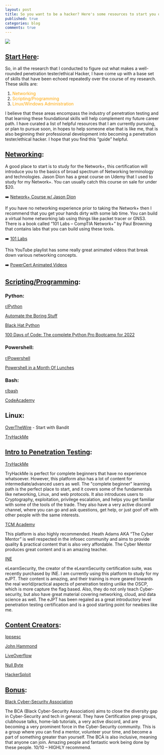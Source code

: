 ```yaml
---
layout: post
title: So you want to be a hacker? Here's some resources to start you on your journey.
published: true
categories: blog
comments: true
---
```


![]({{site.baseurl}}/images/hackerman.jpg)

## <ins>Start Here</ins>:

So, in all the research that I conducted to figure out what makes a well-rounded penetration tester/ethical Hacker, I have come up with a base set of skills that have been echoed repeatedly over the course of my research. These skills are:

1.	<font color="orange">Networking</font>
2.	<font color="orange">Scripting/Programming</font>
3.	<font color="orange">Linux/Windows Administration</font>

I believe that these areas encompass the industry of penetration testing and that learning these foundational skills will help complement my future career path. I have curated a list of helpful resources that I am currently pursuing, or plan to pursue soon, in hopes to help someone else that is like me, that is also beginning their professional development into becoming a penetration tester/ethical hacker.  I hope that you find this “guide” helpful.

## <ins>Networking</ins>:

A good place to start is to study for the Network+, this certification will introduce you to the basics of broad spectrum of Networking terminology and technologies. Jason Dion has a great course on Udemy that I used to study for my Network+. You can usually catch this course on sale for under $20.

➡️ [Network+ Course w/ Jason Dion](https://www.udemy.com/share/1013hiCUocclZVTXQ=/)

If you have no networking experience prior to taking the Network+ then I recommend that you get your hands dirty with some lab time. You can build a virtual home networking lab using things like packet tracer or GNS3. There is a book called “101 Labs – CompTIA Network+” by Paul Browning that contains labs that you can build using these tools.

➡️ [101 Labs]( https://www.amazon.com/101-Labs-CompTIA-Paul-Browning/dp/1726841294/ref=sr_1_2?dchild=1&keywords=101+labs&qid=1614006944&sr=8-2/)

This YouTube playlist has some really great animated videos that break down various networking concepts.

➡️ [PowerCert Animated Videos](https://www.youtube.com/watch?v=Mad4kQ5835Y&list=PL7zRJGi6nMRzg0LdsR7F3olyLGoBcIvvg)

## <ins>Scripting/Programming</ins>:

### Python:

[r/Python](https://www.reddit.com/r/Python/)

[Automate the Boring Stuff](https://www.amazon.com/Automate-Boring-Stuff-Python-2nd/dp/1593279922?ref_=ast_sto_dp)

[Black Hat Python](https://www.amazon.com/Black-Hat-Python-Programming-Pentesters/dp/1593275900/ref=sr_1_2?dchild=1&keywords=black+hat+python&qid=1616724064&sr=8-2)

[100 Days of Code: The complete Python Pro Bootcamp for 2022](https://www.udemy.com/course/100-days-of-code/)

### Powershell:

[r/Powershell](https://www.reddit.com/r/PowerShell/) 

[Powershell in a Month Of Lunches](https://www.amazon.com/Learn-PowerShell-Scripting-Month-Lunches/dp/1617295094/ref=sr_1_1_sspa?dchild=1&keywords=learn+powershell&qid=1616724170&sr=8-1-spons&psc=1&spLa=ZW5jcnlwdGVkUXVhbGlmaWVyPUExNFI5NjQyS0lGUFlUJmVuY3J5cHRlZElkPUEwNzU5NTY5MUxOQzNURUo0Q1Y3VSZlbmNyeXB0ZWRBZElkPUEwMTQ1ODg1Mjg0UkY0QUtCNVRaMyZ3aWRnZXROYW1lPXNwX2F0ZiZhY3Rpb249Y2xpY2tSZWRpcmVjdCZkb05vdExvZ0NsaWNrPXRydWU=)

### Bash:

[r/bash](https://www.reddit.com/r/bash/)

[CodeAcademy](https://www.codecademy.com/learn/learn-the-command-line/modules/bash-scripting)


## Linux:

[OverTheWire](https://overthewire.org/wargames/) - Start with Bandit

[TryHackMe](https://www.tryhackme.com/room/linux1)


## <ins>Intro to Penetration Testing</ins>: 

[TryHackMe](https://tryhackme.com/)

TryHackMe is perfect for complete beginners that have no experience whatsoever. However, this platform also has a lot of content for intermediate/advanced users as well. The "complete beginner" learning path is the perfect place to start, and it covers some of the fundamentals like networking, Linux, and web protocols. It also introduces users to Cryptography, exploitation, privilege escalation, and helps you get familiar with some of the tools of the trade. They also have a very active discord channel, where you can go and ask questions, get help, or just goof off with other people with the same interests.

[TCM Academy](https://academy.tcm-sec.com/)

This platform is also highly recommended. Heath Adams AKA “The Cyber Mentor” is well respected in the infosec community and aims to provide quality & practical content that is also very affordable. The Cyber Mentor produces great content and is an amazing teacher. 

[INE](https://ine.com/pages/cybersecurity)

eLearnSecurity, the creator of the eLearnSecurity certification suite, was recently purchased by INE. I am currently using this platform to study for my eJPT. Their content is amazing, and their training is more geared towards the real world/practical aspects of penetration testing unlike the OSCP, which is more capture the flag based. Also, they do not only teach Cyber-security, but also have great material covering networking, cloud, and data science as well. The eJPT has been regaled as a great introductory level penetration testing certification and is a good starting point for newbies like me.

## <ins>Content Creators</ins>:

[Ippsesc](https://www.youtube.com/channel/UCa6eh7gCkpPo5XXUDfygQQA)

[John Hammond](https://www.youtube.com/channel/UCVeW9qkBjo3zosnqUbG7CFw)

[LiveOverflow](https://www.youtube.com/channel/UClcE-kVhqyiHCcjYwcpfj9w)

[Null Byte](https://www.youtube.com/channel/UCgTNupxATBfWmfehv21ym-g)

[HackerSploit](https://www.youtube.com/channel/UC0ZTPkdxlAKf-V33tqXwi3Q)

## <ins>Bonus</ins>: 

[Black Cyber-Security Association](https://blackcybersecurityassociation.org/)

The BCA (Black Cyber-Security Association) aims to close the diversity gap in Cyber-Security and tech in general. They have Certification prep groups, clubhouse talks, home-lab tutorials, a very active discord, and are becoming a very prominent force in the Cyber-Security community. This is a group where you can find a mentor, volunteer your time, and become a part of something greater than yourself. The BCA is also inclusive, meaning that anyone can join. Amazing people and fantastic work being done by these people. 10/10 – HIGHLY recommend. 




